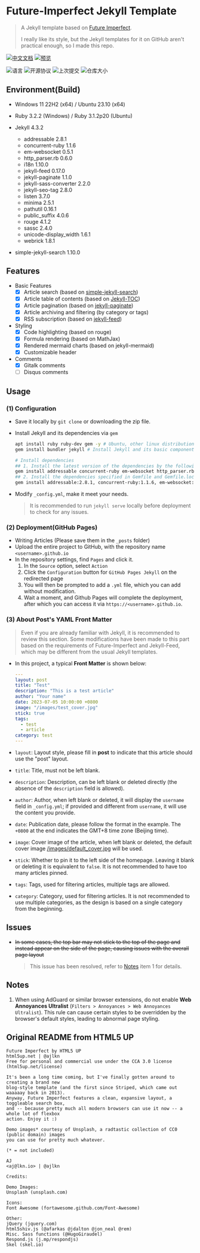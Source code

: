 # Future-Imperfect Jekyll Template

> A Jekyll template based on [Future Imperfect](https://html5up.net/future-imperfect).
>
> I really like its style, but the Jekyll templates for it on GitHub aren't practical enough, so I made this repo.

[![中文文档](https://img.shields.io/badge/README-中文文档-blue)](./README_zh.md)
[![预览](https://img.shields.io/badge/Deployment-Steven's_Blog-yellow)](https://steven-zhl.github.io)

![语言](https://img.shields.io/github/languages/top/Steven-Zhl/Future-Imperfect_Jekyll-Template.svg)
![开源协议](https://img.shields.io/github/license/Steven-Zhl/Future-Imperfect_Jekyll-Template.svg)
![上次提交](https://img.shields.io/github/last-commit/Steven-Zhl/Future-Imperfect_Jekyll-Template.svg)
![仓库大小](https://img.shields.io/github/repo-size/Steven-Zhl/Future-Imperfect_Jekyll-Template.svg)

## Environment(Build)

* Windows 11 22H2 (x64) / Ubuntu 23.10 (x64)
* Ruby 3.2.2 (Windows) / Ruby 3.1.2p20 (Ubuntu)

* Jekyll 4.3.2
  * addressable 2.8.1
  * concurrent-ruby 1.1.6
  * em-websocket 0.5.1
  * http_parser.rb 0.6.0
  * i18n 1.10.0
  * jekyll-feed 0.17.0
  * jekyll-paginate 1.1.0
  * jekyll-sass-converter 2.2.0
  * jekyll-seo-tag 2.8.0
  * listen 3.7.0
  * minima 2.5.1
  * pathutil 0.16.1
  * public_suffix 4.0.6
  * rouge 4.1.2
  * sassc 2.4.0
  * unicode-display_width 1.6.1
  * webrick 1.8.1

* simple-jekyll-search 1.10.0

## Features

* Basic Features
  * [x] Article search (based on [simple-jekyll-search](https://github.com/christian-fei/Simple-Jekyll-Search))
  * [x] Article table of contents (based on [Jekyll-TOC](https://github.com/allejo/jekyll-toc))
  * [x] Article pagination (based on [jekyll-paginate](https://rubygems.org/gems/jekyll-paginate/versions/1.1.0))
  * [x] Article archiving and filtering (by category or tags)
  * [x] RSS subscription (based on [jekyll-feed](https://github.com/jekyll/jekyll-feed))
* Styling
  * [x] Code highlighting (based on rouge)
  * [x] Formula rendering (based on MathJax)
  * [x] Rendered mermaid charts (based on jekyll-mermaid)
  * [x] Customizable header
* Comments
  * [x] Gitalk comments
  * [ ] Disqus comments

## Usage

### (1) Configuration

* Save it locally by `git clone` or downloading the zip file.
* Install Jekyll and its dependencies via `gem`

  ```bash
  apt install ruby ruby-dev gem -y # Ubuntu, other linux distributions please install manually
  gem install bundler jekyll # Install Jekyll and its basic components.

  # Install dependencies
  ## 1. Install the latest version of the dependencies by the following command: This may conflict with the versions specified in Gemfile and Gemfile.lock. Please delete these two files directly at this time.
  gem install addressable concurrent-ruby em-websocket http_parser.rb i18n, jekyll-feed, jekyll-paginate jekyll-sass-converter jekyll-seo-tag listen minima pathutil, public_suffix rouge sassc unicode-display_width webrick
  ## 2. Install the dependencies specified in Gemfile and Gemfile.lock by the following command: This will not conflict with the versions specified in Gemfile and Gemfile.lock. But personally, I think that the new version is usually not worse than the old version, so I still recommend the previous method.
  gem install addressable:2.8.1, concurrent-ruby:1.1.6, em-websocket:0.5.1, http_parser.rb:0.6.0, i18n:1.10.0, jekyll-feed:0.17.0, jekyll-paginate:1.1.0, jekyll-sass-converter:2.2.0, jekyll-seo-tag:2.8.0, listen:3.7.0, minima:2.5.1, pathutil:0.16.1, public_suffix:4.0.6, rouge:4.1.2, sassc:2.4.0, unicode-display_width:1.6.1, webrick:1.8.1
  ```

* Modify `_config.yml`, make it meet your needs.

    > It is recommended to run `jekyll serve` locally before deployment to check for any issues.

### (2) Deployment(GitHub Pages)

* Writing Articles (Please save them in the `_posts` folder)
* Upload the entire project to GitHub, with the repository name `<username>.github.io`
* In the repository settings, find `Pages` and click it.
  1. In the `Source` option, select `Action`
  2. Click the `Configuration` button for `GitHub Pages Jekyll` on the redirected page
  3. You will then be prompted to add a `.yml` file, which you can add without modification.
  4. Wait a moment, and Github Pages will complete the deployment, after which you can access it
     via `https://<username>.github.io`.

### (3) About Post's YAML Front Matter

> Even if you are already familiar with Jekyll, it is recommended to review this section. Some modifications have been made to this part based on the requirements of Future-Imperfect and Jekyll-Feed, which may be different from the usual Jekyll templates.

* In this project, a typical **Front Matter** is shown below:

  ```yaml
  ---
  layout: post
  title: "Test"
  description: "This is a test article"
  author: "Your name"
  date: 2023-07-05 10:00:00 +0800
  image: "/images/test_cover.jpg"
  stick: true
  tags:
    - test
    - article
  category: test
  ---
  ```

* `layout`: Layout style, please fill in **post** to indicate that this article should use the "post" layout.
* `title`: Title, must not be left blank.
* `description`: Description, can be left blank or deleted directly (the absence of the `description` field is allowed).
* `author`: Author, when left blank or deleted, it will display the `username` field in `_config.yml`; if provided and
  different from `username`, it will use the content you provide.
* `date`: Publication date, please follow the format in the example. The `+0800` at the end indicates the GMT+8 time
  zone (Beijing time).
* `image`: Cover image of the article, when left blank or deleted, the default cover
  image [/images/default_cover.jpg](./images/default_cover.jpg) will be used.
* `stick`: Whether to pin it to the left side of the homepage. Leaving it blank or deleting it is equivalent to `false`.
  It is not recommended to have too many articles pinned.
* `tags`: Tags, used for filtering articles, multiple tags are allowed.
* `category`: Category, used for filtering articles. It is not recommended to use multiple categories, as the design is
  based on a single category from the beginning.

## Issues

* ~~In some cases, the top bar may not stick to the top of the page and instead appear on the side of the page, causing
  issues with the overall page layout~~
  > This issue has been resolved, refer to [Notes](#notes) item 1 for details.

## Notes

1. When using AdGuard or similar browser extensions, do not enable **Web Annoyances Ultralist** (`Filters > Annoyances > Web Annoyances Ultralist`). This rule can cause certain styles to be overridden by the browser's default styles, leading to abnormal page styling.

## Original README from HTML5 UP

    Future Imperfect by HTML5 UP
    html5up.net | @ajlkn
    Free for personal and commercial use under the CCA 3.0 license (html5up.net/license)

    It's been a long time coming, but I've finally gotten around to creating a brand new
    blog-style template (and the first since Striped, which came out waaaaay back in 2013).
    Anyway, Future Imperfect features a clean, expansive layout, a toggleable search box,
    and -- because pretty much all modern browsers can use it now -- a whole lot of flexbox
    action. Enjoy it :)

    Demo images* courtesy of Unsplash, a radtastic collection of CC0 (public domain) images
    you can use for pretty much whatever.

    (* = not included)

    AJ
    <aj@lkn.io> | @ajlkn

    Credits:

    Demo Images:
    Unsplash (unsplash.com)

    Icons:
    Font Awesome (fortawesome.github.com/Font-Awesome)

    Other:
    jQuery (jquery.com)
    html5shiv.js (@afarkas @jdalton @jon_neal @rem)
    Misc. Sass functions (@HugoGiraudel)
    Respond.js (j.mp/respondjs)
    Skel (skel.io)
